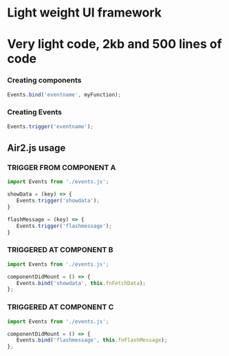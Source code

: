 # Light weight UI framework
# Very light code, 2kb and 500 lines of code

### Creating components
```js
Events.bind('eventname', myFunction);
```

### Creating Events
```js
Events.trigger('eventname');
```


 
## Air2.js usage

### TRIGGER FROM COMPONENT A

```js
import Events from './events.js';

showData = (key) => {
   Events.trigger('showdata');
}

flashMessage = (key) => {
   Events.trigger('flashmessage');
}
```

### TRIGGERED AT COMPONENT B

```js
import Events from './events.js';

componentDidMount = () => {
   Events.bind('showdata', this.fnFetchData);
};
```

### TRIGGERED AT COMPONENT C

```js
import Events from './events.js';

componentDidMount = () => {
   Events.bind('flashmessage', this.fnFlashMessage);
};
```
